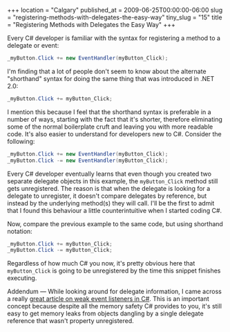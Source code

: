 +++
location = "Calgary"
published_at = 2009-06-25T00:00:00-06:00
slug = "registering-methods-with-delegates-the-easy-way"
tiny_slug = "15"
title = "Registering Methods with Delegates the Easy Way"
+++

Every C# developer is familiar with the syntax for registering a method to a delegate or event:

``` csharp
_myButton.Click += new EventHandler(myButton_Click);
```

I'm finding that a lot of people don't seem to know about the alternate "shorthand" syntax for doing the same thing that was introduced in .NET 2.0:

``` csharp
_myButton.Click += myButton_Click;
```

I mention this because I feel that the shorthand syntax is preferable in a number of ways, starting with the fact that it's shorter, therefore eliminating some of the normal boilerplate cruft and leaving you with more readable code. It's also easier to understand for developers new to C#. Consider the following:

``` csharp
_myButton.Click += new EventHandler(myButton_Click);
_myButton.Click -= new EventHandler(myButton_Click);
```

Every C# developer eventually learns that even though you created two separate delegate objects in this example, the `myButton_Click` method still gets unregistered. The reason is that when the delegate is looking for a delegate to unregister, it doesn't compare delegates by reference, but instead by the underlying method(s) they will call. I'll be the first to admit that I found this behaviour a little counterintuitive when I started coding C#.

Now, compare the previous example to the same code, but using shorthand notation:

``` csharp
_myButton.Click += myButton_Click;
_myButton.Click -= myButton_Click;
```

Regardless of how much C# you now, it's pretty obvious here that `myButton_Click` is going to be unregistered by the time this snippet finishes executing.

<span class="addendum">Addendum &mdash;</span> While looking around for delegate information, I came across a really [great article on weak event listeners in C#](http://www.codeproject.com/KB/cs/WeakEvents.aspx). This is an important concept because despite all the memory safety C# provides to you, it's still easy to get memory leaks from objects dangling by a single delegate reference that wasn't property unregistered.
